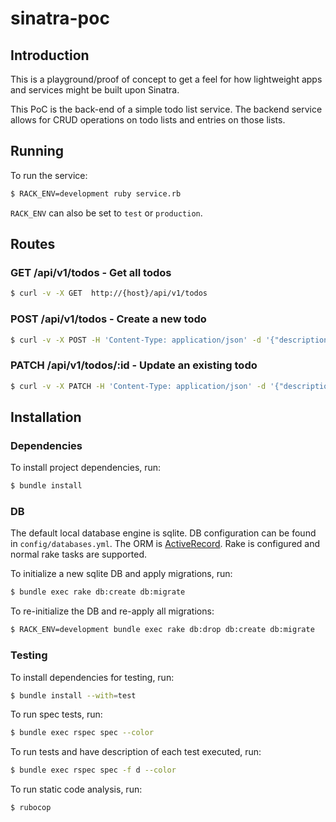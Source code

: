 # sinatra-poc

## Introduction

This is a playground/proof of concept to get a feel for how lightweight apps and services might be built upon Sinatra.

This PoC is the back-end of a simple todo list service.  The backend service allows for CRUD operations on todo lists and entries on those lists.

## Running

To run the service:

```bash
$ RACK_ENV=development ruby service.rb
```

`RACK_ENV` can also be set to `test` or `production`.

## Routes

### GET /api/v1/todos - Get all todos

```bash
$ curl -v -X GET  http://{host}/api/v1/todos
```

### POST /api/v1/todos - Create a new todo

```bash
$ curl -v -X POST -H 'Content-Type: application/json' -d '{"description":"sample todo list"}' http://{host}/api/v1/todos
```

### PATCH /api/v1/todos/:id - Update an existing todo

```bash
$ curl -v -X PATCH -H 'Content-Type: application/json' -d '{"description":"updated description"}' http://{host}/api/v1/todos/{id}
```

## Installation

### Dependencies

To install project dependencies, run:

```bash
$ bundle install
```

### DB

The default local database engine is sqlite.  DB configuration can be found in `config/databases.yml`.  The ORM is [ActiveRecord](https://github.com/rails/rails/tree/master/activerecord).  Rake is configured and normal rake tasks are supported.

To initialize a new sqlite DB and apply migrations, run:

```bash
$ bundle exec rake db:create db:migrate
```

To re-initialize the DB and re-apply all migrations:

```bash
$ RACK_ENV=development bundle exec rake db:drop db:create db:migrate
```

### Testing

To install dependencies for testing, run:

```bash
$ bundle install --with=test
```

To run spec tests, run:

```bash
$ bundle exec rspec spec --color
```

To run tests and have description of each test executed, run:

```bash
$ bundle exec rspec spec -f d --color
```

To run static code analysis, run:

```bash
$ rubocop
```
